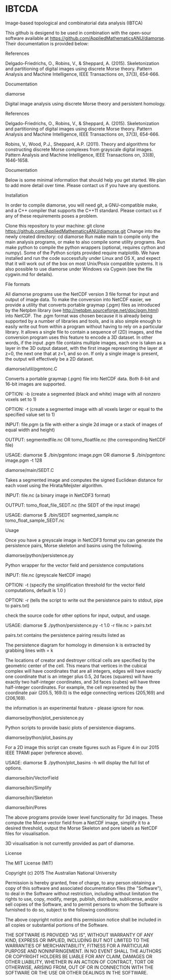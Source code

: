 # IBTCDA
Image-based topological and combinatorial data analysis (IBTCA)

This github is desigend to be used in combination with the open-sour software available at https://github.com/AppliedMathematicsANU/diamorse. Their documentation is provided below:

References

Delgado-Friedrichs, O., Robins, V., & Sheppard, A. (2015). Skeletonization and partitioning of digital images using discrete Morse theory. Pattern Analysis and Machine Intelligence, IEEE Transactions on, 37(3), 654-666.

Documentation

diamorse

Digital image analysis using discrete Morse theory and persistent homology.

References

Delgado-Friedrichs, O., Robins, V., & Sheppard, A. (2015). Skeletonization and partitioning of digital images using discrete Morse theory. Pattern Analysis and Machine Intelligence, IEEE Transactions on, 37(3), 654-666.

Robins, V., Wood, P.J., Sheppard, A.P. (2011). Theory and algorithms for constructing discrete Morse complexes from grayscale digital images. Pattern Analysis and Machine Intelligence, IEEE Transactions on, 33(8), 1646-1658.

Documentation

Below is some minimal information that should help you get started. We plan to add more detail over time. Please contact us if you have any questions.

Installation

In order to compile diamorse, you will need git, a GNU-compatible make, and a C++ compiler that supports the C++11 standard. Please contact us if any of these requirements poses a problem.

Clone this repository to your machine: git clone https://github.com/AppliedMathematicsANU/diamorse.git
Change into the newly created directory: cd diamorse
Run make main to compile only the main analysis programs, or make to also compile some utility programs.
Run make python to compile the python wrappers (optional, requires cython and numpy). Some of the Python scripts provided require matplotlib.
We have installed and run the code successfully under Linux and OS X, and expect that it will work out of the box on most Unix/Posix compatible systems. It is also possible to use diamorse under Windows via Cygwin (see the file cygwin.md for details).

File formats

All diamorse programs use the NetCDF version 3 file format for input and output of image data. To make the conversion into NetCDF easier, we provide a utility that converts portable graymap (.pgm) files as introduced by the Netpbm library (see http://netpbm.sourceforge.net/doc/pgm.html) into NetCDF. The .pgm format was chosen because it is already being supported by a number of libraries and tools, and is also simple enough to easily write out from within a program without having to rely on a particular library. It allows a single file to contain a sequence of (2D) images, and the conversion program uses this feature to encode a 3D dataset. In other words, if the input .pgm file contains multiple images, each one is taken as a layer in the 3D output dataset, with the first image representing the layer at z=0, the next one that at z=1, and so on. If only a single image is present, the output will effectively be a 2D dataset.

diamorse/util/pgmtonc.C

Converts a portable graymap (.pgm) file into NetCDF data. Both 8-bit and 16-bit images are supported.

OPTION: -b (create a segmented (black and white) image with all nonzero voxels set to 1)

OPTION: -t (create a segmented image with all voxels larger or equal to the specified value set to 1)

INPUT: file.pgm (a file with either a single 2d image or a stack of images of equal width and height)

OUTPUT: segmentedfile.nc OR tomo_floatfile.nc (the corresponding NetCDF file)

USAGE: diamorse $ ./bin/pgmtonc image.pgm OR diamorse $ ./bin/pgmtonc image.pgm -t 128

diamorse/main/SEDT.C

Takes a segmented image and computes the signed Euclidean distance for each voxel using the Hirata/Meijster algorithm.

INPUT: file.nc (a binary image in NetCDF3 format)

OUTPUT: tomo_float_file_SEDT.nc (the SEDT of the input image)

USAGE: diamorse $ ./bin/SEDT segmented_sample.nc tomo_float_sample_SEDT.nc

Usage

Once you have a greyscale image in NetCDF3 format you can generate the persistence pairs, Morse skeleton and basins using the following.

diamorse/python/persistence.py

Python wrapper for the vector field and persistence computations

INPUT: file.nc (greyscale NetCDF image)

OPTION: -t (specify the simplification threshold for the vector field computations, default is 1.0 )

OPTION: -r (tells the script to write out the persistence pairs to stdout, pipe to pairs.txt)

check the source code for other options for input, output, and usage.

USAGE: diamorse $ ./python/persistence.py -t 1.0 -r file.nc > pairs.txt

pairs.txt contains the persistence pairing results listed as

<birth> <death> <dimension> <creator xyz> <destructor xyz> <weight>

The persistence diagram for homology in dimension k is extracted by grabbing lines with <dimension> = k

The locations of creator and destroyer critical cells are specified by the geometric center of the cell. This means that vertices in the cubical complex will have coordinates that are all integers, edges will have exactly one coordinate that is an integer plus 0.5, 2d faces (squares) will have exactly two half-integer coordinates, and 3d faces (cubes) will have three half-integer coordinates. For example, the cell represented by the coordinate pair (205.5, 169.0) is the edge connecting vertices (205,169) and (206,169).

the <weight> information is an experimental feature - please ignore for now.

diamorse/python/plot_persistence.py

Python scripts to provide basic plots of persistence diagrams.

diamorse/python/plot_basins.py

For a 2D image this script can create figures such as Figure 4 in our 2015 IEEE TPAMI paper (reference above).

USAGE: diamorse $ ./python/plot_basins -h will display the full list of options.

diamorse/bin/VectorField

diamorse/bin/Simplify

diamorse/bin/Skeleton

diamorse/bin/Pores

The above programs provide lower level functionality for 3d images. These compute the Morse vector field from a NetCDF image, simplify it to a desired threshold, output the Morse Skeleton and pore labels as NetCDF files for visualisation.

3D visualisation is not currently provided as part of diamorse.

License

The MIT License (MIT)

Copyright (c) 2015 The Australian National University

Permission is hereby granted, free of charge, to any person obtaining a copy of this software and associated documentation files (the "Software"), to deal in the Software without restriction, including without limitation the rights to use, copy, modify, merge, publish, distribute, sublicense, and/or sell copies of the Software, and to permit persons to whom the Software is furnished to do so, subject to the following conditions:

The above copyright notice and this permission notice shall be included in all copies or substantial portions of the Software.

THE SOFTWARE IS PROVIDED "AS IS", WITHOUT WARRANTY OF ANY KIND, EXPRESS OR IMPLIED, INCLUDING BUT NOT LIMITED TO THE WARRANTIES OF MERCHANTABILITY, FITNESS FOR A PARTICULAR PURPOSE AND NONINFRINGEMENT. IN NO EVENT SHALL THE AUTHORS OR COPYRIGHT HOLDERS BE LIABLE FOR ANY CLAIM, DAMAGES OR OTHER LIABILITY, WHETHER IN AN ACTION OF CONTRACT, TORT OR OTHERWISE, ARISING FROM, OUT OF OR IN CONNECTION WITH THE SOFTWARE OR THE USE OR OTHER DEALINGS IN THE SOFTWARE.
